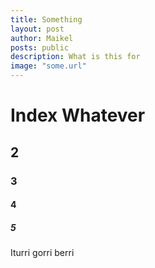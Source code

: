 ```yaml
---
title: Something
layout: post
author: Maikel
posts: public
description: What is this for
image: "some.url"
---
```


# Index Whatever

## 2

### 3

#### 4

##### 5
Iturri gorri berri